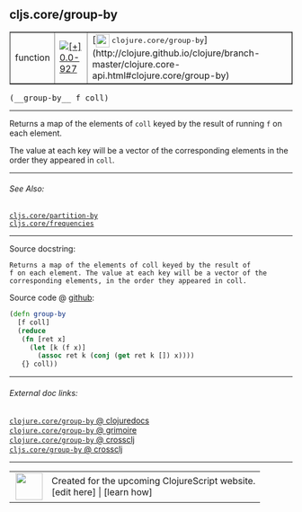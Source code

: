 ## cljs.core/group-by



 <table border="1">
<tr>
<td>function</td>
<td><a href="https://github.com/cljsinfo/cljs-api-docs/tree/0.0-927"><img valign="middle" alt="[+] 0.0-927" title="Added in 0.0-927" src="https://img.shields.io/badge/+-0.0--927-lightgrey.svg"></a> </td>
<td>
[<img height="24px" valign="middle" src="http://i.imgur.com/1GjPKvB.png"> <samp>clojure.core/group-by</samp>](http://clojure.github.io/clojure/branch-master/clojure.core-api.html#clojure.core/group-by)
</td>
</tr>
</table>


 <samp>
(__group-by__ f coll)<br>
</samp>

---

Returns a map of the elements of `coll` keyed by the result of running `f` on
each element.

The value at each key will be a vector of the corresponding elements in the
order they appeared in `coll`.

---


###### See Also:

[`cljs.core/partition-by`](cljs.core_partition-by.md)<br>
[`cljs.core/frequencies`](cljs.core_frequencies.md)<br>

---


Source docstring:

```
Returns a map of the elements of coll keyed by the result of
f on each element. The value at each key will be a vector of the
corresponding elements, in the order they appeared in coll.
```


Source code @ [github](https://github.com/clojure/clojurescript/blob/r1443/src/cljs/cljs/core.cljs#L6653-L6662):

```clj
(defn group-by
  [f coll]
  (reduce
   (fn [ret x]
     (let [k (f x)]
       (assoc ret k (conj (get ret k []) x))))
   {} coll))
```

<!--
Repo - tag - source tree - lines:

 <pre>
clojurescript @ r1443
└── src
    └── cljs
        └── cljs
            └── <ins>[core.cljs:6653-6662](https://github.com/clojure/clojurescript/blob/r1443/src/cljs/cljs/core.cljs#L6653-L6662)</ins>
</pre>

-->

---



###### External doc links:

[`clojure.core/group-by` @ clojuredocs](http://clojuredocs.org/clojure.core/group-by)<br>
[`clojure.core/group-by` @ grimoire](http://conj.io/store/v1/org.clojure/clojure/1.7.0-beta3/clj/clojure.core/group-by/)<br>
[`clojure.core/group-by` @ crossclj](http://crossclj.info/fun/clojure.core/group-by.html)<br>
[`cljs.core/group-by` @ crossclj](http://crossclj.info/fun/cljs.core.cljs/group-by.html)<br>

---

 <table>
<tr><td>
<img valign="middle" align="right" width="48px" src="http://i.imgur.com/Hi20huC.png">
</td><td>
Created for the upcoming ClojureScript website.<br>
[edit here] | [learn how]
</td></tr></table>

[edit here]:https://github.com/cljsinfo/cljs-api-docs/blob/master/cljsdoc/cljs.core_group-by.cljsdoc
[learn how]:https://github.com/cljsinfo/cljs-api-docs/wiki/cljsdoc-files

<!--

This information was too distracting to show to readers, but I'll leave it
commented here since it is helpful to:

- pretty-print the data used to generate this document
- and show how to retrieve that data



The API data for this symbol:

```clj
{:description "Returns a map of the elements of `coll` keyed by the result of running `f` on\neach element.\n\nThe value at each key will be a vector of the corresponding elements in the\norder they appeared in `coll`.",
 :ns "cljs.core",
 :name "group-by",
 :signature ["[f coll]"],
 :history [["+" "0.0-927"]],
 :type "function",
 :related ["cljs.core/partition-by" "cljs.core/frequencies"],
 :full-name-encode "cljs.core_group-by",
 :source {:code "(defn group-by\n  [f coll]\n  (reduce\n   (fn [ret x]\n     (let [k (f x)]\n       (assoc ret k (conj (get ret k []) x))))\n   {} coll))",
          :title "Source code",
          :repo "clojurescript",
          :tag "r1443",
          :filename "src/cljs/cljs/core.cljs",
          :lines [6653 6662]},
 :full-name "cljs.core/group-by",
 :clj-symbol "clojure.core/group-by",
 :docstring "Returns a map of the elements of coll keyed by the result of\nf on each element. The value at each key will be a vector of the\ncorresponding elements, in the order they appeared in coll."}

```

Retrieve the API data for this symbol:

```clj
;; from Clojure REPL
(require '[clojure.edn :as edn])
(-> (slurp "https://raw.githubusercontent.com/cljsinfo/cljs-api-docs/catalog/cljs-api.edn")
    (edn/read-string)
    (get-in [:symbols "cljs.core/group-by"]))
```

-->
